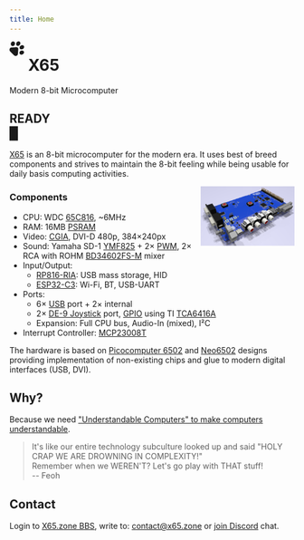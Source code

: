 ```yaml
---
title: Home
---
```

<svg style="width:1.85em;height:1.85em;float:left;margin-right:0.5em;fill:currentColor;" xmlns="http://www.w3.org/2000/svg" viewBox="0 0 235.819 235.773"><path d="M165.492 7.048c-16.248-14.57-43.279-4.818-52.19 13.454-10.116 16.001-8.32 42.216 10.532 50.876 18.315 7.35 37.94-6.207 46.686-21.96 7.339-13.25 6.75-31.817-5.028-42.37zm63.18 63.182c-14.394-15.734-41.212-11.141-54.123 4.247-12.08 10.946-17.712 32.592-4.87 45.065 17.472 16.707 47.899 8.356 60.208-10.625 7.766-11.31 8.454-28.25-1.214-38.687zM78.632 9.697C65.85-3.33 43.11.611 32.455 14.396 18.338 29.38 15.772 57.608 33.979 70.513c18.135 12.263 44.25.342 51.317-19.246 6.037-13.572 4.487-31.057-6.665-41.57zM226.003 157.1c-15.94-16.742-45.544-11.324-58.43 6.574-11.693 13.675-9.592 37.506 6.81 46.538 24.87 14.507 62.184-7.355 59.65-36.656-.793-6.158-3.773-11.951-8.03-16.456zm-95.201-56.465c-11.414-10.383-27.86-5.163-41.615-4.8-22.06 1.831-44.279 2.535-66.208 5.455-24.352 8.062-30.333 43.244-13.19 61.003 20.7 21.686 42.273 42.596 63.476 63.808 17.917 16.934 53.211 11.1 61.193-13.333 3.173-22.793 3.571-45.954 5.725-68.89-.273-11.979 4.865-25.47-3.01-36.019-1.738-2.742-4.231-4.825-6.371-7.224z" /></svg>

# X65

Modern 8-bit Microcomputer

## READY<br><blink>&#x2588;</blink>

[X65](https://github.com/X65) is an 8-bit microcomputer for the modern era. It uses best of breed components and strives to maintain the 8-bit feeling while being usable for daily basis computing activities.

<a href="/timeline.html"><img src="/media/2024-10-17_board-vis.png" style="float: right;width:33%;"></a>

### Components

- CPU: WDC [65C816][1], ~6MHz
- RAM: 16MB [PSRAM][10]
- Video: [CGIA][2], DVI-D 480p, 384×240px
- Sound: Yamaha SD-1 [YMF825][3] + 2× [PWM][12], 2× RCA with ROHM [BD34602FS-M][13] mixer
- Input/Output:
  - [RP816-RIA][4]: USB mass storage, HID
  - [ESP32-C3][5]: Wi-Fi, BT, USB-UART
- Ports:
  - 6× [USB][6] port + 2× internal
  - 2× [DE-9 Joystick][7] port, [GPIO][11] using TI [TCA6416A][14]
  - Expansion: Full CPU bus, Audio-In (mixed), I²C
- Interrupt Controller: [MCP23008T][15]

The hardware is based on [Picocomputer 6502][8] and [Neo6502][9] designs
providing implementation of non-existing chips and glue to modern digital interfaces (USB, DVI).

[1]: https://en.wikipedia.org/wiki/WDC_65C816
[2]: https://github.com/X65/X65/wiki/CGIA
[3]: https://www.youtube.com/watch?v=BEgAx0jngKQ
[4]: https://picocomputer.github.io/ria.html
[5]: https://en.wikipedia.org/wiki/ESP32#ESP32-C3
[6]: https://en.wikipedia.org/wiki/USB
[7]: http://wiki.icomp.de/wiki/DE-9_Joystick
[8]: https://picocomputer.github.io
[9]: https://neo6502.com
[10]: https://www.apmemory.com/products/psram-iot-ram/
[11]: https://en.wikipedia.org/wiki/General-purpose_input/output
[12]: https://en.wikipedia.org/wiki/Pulse-width_modulation
[13]: https://www.rohm.com/products/audio-video/audio-processors/analog/bd34602fs-m-product
[14]: https://www.ti.com/product/TCA6416A
[15]: https://www.microchip.com/en-us/product/mcp23008

## Why?

Because we need ["Understandable Computers" to make computers understandable](https://www.youtube.com/watch?v=2H2mh8wLXco).

> It's like our entire technology subculture looked up and said "HOLY CRAP WE ARE DROWNING IN COMPLEXITY!"<br>
> Remember when we WEREN'T? Let's go play with THAT stuff!<br>
> -- Feoh

## Contact

Login to [X65.zone BBS](https://bbs.x65.zone/),
write to: [contact@x65.zone](mailto:contact@x65.zone?subject=X65)
or [join Discord](https://discord.gg/TuTe3kymgy) chat.
